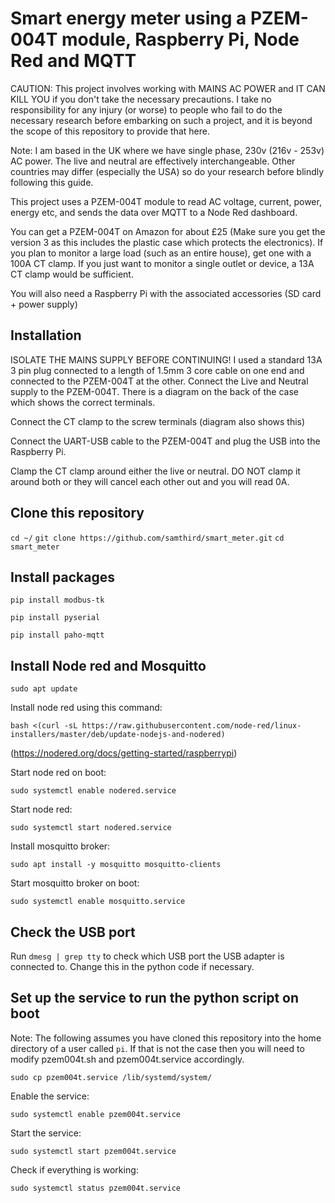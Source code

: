 # Smart energy meter using a PZEM-004T module, Raspberry Pi, Node Red and MQTT

CAUTION: This project involves working with MAINS AC POWER and IT CAN KILL YOU if you don't take the necessary precautions. 
I take no responsibility for any injury (or worse) to people who fail to do the necessary 
research before embarking on such a project, and it is beyond the scope of this repository to provide that here.

Note: I am based in the UK where we have single phase, 230v (216v - 253v) AC power. The live and neutral are effectively interchangeable. Other countries may differ (especially the USA) so do your research before blindly following this guide.

This project uses a PZEM-004T module to read AC voltage, current, power, energy etc, and sends the data over MQTT to a Node Red dashboard.

You can get a PZEM-004T on Amazon for about £25 (Make sure you get the version 3 as this includes the plastic case which protects the electronics). If you plan to monitor a large load (such as an entire house), get one with a 100A CT clamp. If you just want to monitor a single outlet or device, a 13A CT clamp would be sufficient.

You will also need a Raspberry Pi with the associated accessories (SD card + power supply)

## Installation

ISOLATE THE MAINS SUPPLY BEFORE CONTINUING! I used a standard 13A 3 pin plug connected to a length of 1.5mm 3 core cable on one end and connected to the PZEM-004T at the other. Connect the Live and Neutral supply to the PZEM-004T. There is a diagram on the back of the case which shows the correct terminals.

Connect the CT clamp to the screw terminals (diagram also shows this)

Connect the UART-USB cable to the PZEM-004T and plug the USB into the Raspberry Pi.

Clamp the CT clamp around either the live or neutral. DO NOT clamp it around both or they will cancel each other out and you will read 0A.

## Clone this repository

```cd ~/```
```git clone https://github.com/samthird/smart_meter.git```
```cd smart_meter```

## Install packages

```pip install modbus-tk```

```pip install pyserial```

```pip install paho-mqtt```

## Install Node red and Mosquitto

```sudo apt update```

Install node red using this command:

```bash <(curl -sL https://raw.githubusercontent.com/node-red/linux-installers/master/deb/update-nodejs-and-nodered)```

(https://nodered.org/docs/getting-started/raspberrypi)

Start node red on boot:

```sudo systemctl enable nodered.service```

Start node red:

```sudo systemctl start nodered.service```

Install mosquitto broker:

```sudo apt install -y mosquitto mosquitto-clients```

Start mosquitto broker on boot:

```sudo systemctl enable mosquitto.service```

## Check the USB port

Run ```dmesg | grep tty``` to check which USB port the USB adapter is connected to. Change this in the python code if necessary.

## Set up the service to run the python script on boot

Note: The following assumes you have cloned this repository into the home directory of a user called ```pi```. If that is not the case then you will need to modify pzem004t.sh and pzem004t.service accordingly.

```sudo cp pzem004t.service /lib/systemd/system/```

Enable the service:

```sudo systemctl enable pzem004t.service```

Start the service:

```sudo systemctl start pzem004t.service```

Check if everything is working:

```sudo systemctl status pzem004t.service```
